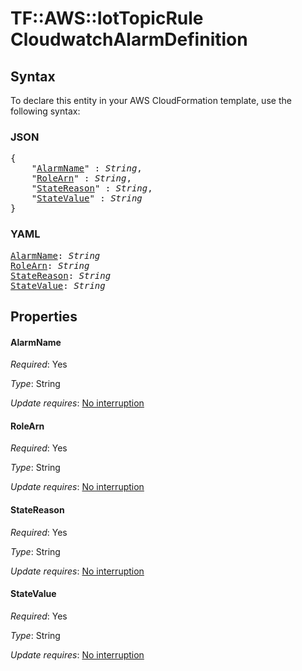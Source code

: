 # TF::AWS::IotTopicRule CloudwatchAlarmDefinition

## Syntax

To declare this entity in your AWS CloudFormation template, use the following syntax:

### JSON

<pre>
{
    "<a href="#alarmname" title="AlarmName">AlarmName</a>" : <i>String</i>,
    "<a href="#rolearn" title="RoleArn">RoleArn</a>" : <i>String</i>,
    "<a href="#statereason" title="StateReason">StateReason</a>" : <i>String</i>,
    "<a href="#statevalue" title="StateValue">StateValue</a>" : <i>String</i>
}
</pre>

### YAML

<pre>
<a href="#alarmname" title="AlarmName">AlarmName</a>: <i>String</i>
<a href="#rolearn" title="RoleArn">RoleArn</a>: <i>String</i>
<a href="#statereason" title="StateReason">StateReason</a>: <i>String</i>
<a href="#statevalue" title="StateValue">StateValue</a>: <i>String</i>
</pre>

## Properties

#### AlarmName

_Required_: Yes

_Type_: String

_Update requires_: [No interruption](https://docs.aws.amazon.com/AWSCloudFormation/latest/UserGuide/using-cfn-updating-stacks-update-behaviors.html#update-no-interrupt)

#### RoleArn

_Required_: Yes

_Type_: String

_Update requires_: [No interruption](https://docs.aws.amazon.com/AWSCloudFormation/latest/UserGuide/using-cfn-updating-stacks-update-behaviors.html#update-no-interrupt)

#### StateReason

_Required_: Yes

_Type_: String

_Update requires_: [No interruption](https://docs.aws.amazon.com/AWSCloudFormation/latest/UserGuide/using-cfn-updating-stacks-update-behaviors.html#update-no-interrupt)

#### StateValue

_Required_: Yes

_Type_: String

_Update requires_: [No interruption](https://docs.aws.amazon.com/AWSCloudFormation/latest/UserGuide/using-cfn-updating-stacks-update-behaviors.html#update-no-interrupt)


